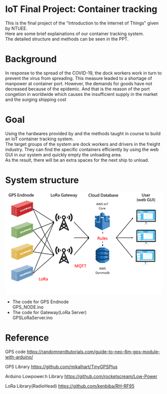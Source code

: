 # IoT Final Project: Container tracking
This is the final project of the "Introduction to the Internet of Things" given by NTUEE.  
Here are some brief explainations of our container tracking system.  
The detailed structure and methods can be seen in the PPT.

# Background
In response to the spread of the COVID-19, the dock workers work in turn to prevent the virus from spreading. This measure leaded to a shortage of manpower at container port. However, the demands for goods have not decreased because of the epidemic. And that is the reason of the port congetion in worldwide which causes the insufficient supply in the market and the surging shipping cost

# Goal
Using the hardwares provided by and the methods taught in course to build an IoT container tracking system.  
The target groups of the system are dock workers and drivers in the freight industry. They can find the specific containers efficiently by using the web GUI in our system and quickly empty the unloading area.  
As the result, there will be an extra spaces for the next ship to unload. 

# System structure
![image](https://github.com/r09631003/container_tracking/blob/main/system_structure.png)

- The code for GPS Endnode  
GPS_NODE.ino
- The code for Gateway(LoRa Server)  
GPSLoRaServer.ino 

# Reference
GPS code
https://randomnerdtutorials.com/guide-to-neo-6m-gps-module-with-arduino/

GPS Library
https://github.com/mikalhart/TinyGPSPlus

Arduino Lowpower.h Library
https://github.com/rocketscream/Low-Power

LoRa Library(RadioHead)
https://github.com/kenbiba/RH-RF95
